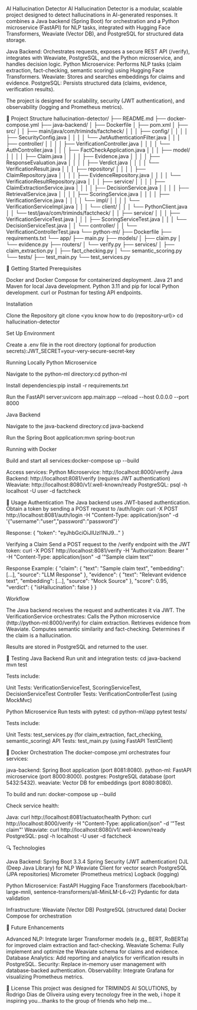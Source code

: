 AI Hallucination Detector
AI Hallucination Detector is a modular, scalable project designed to detect hallucinations in AI-generated responses. It combines a Java backend (Spring Boot) for orchestration and a Python microservice (FastAPI) for NLP tasks, integrated with Hugging Face Transformers, Weaviate (Vector DB), and PostgreSQL for structured data storage.

Java Backend: Orchestrates requests, exposes a secure REST API (/verify), integrates with Weaviate, PostgreSQL, and the Python microservice, and handles decision logic.
Python Microservice: Performs NLP tasks (claim extraction, fact-checking, semantic scoring) using Hugging Face Transformers.
Weaviate: Stores and searches embeddings for claims and evidence.
PostgreSQL: Persists structured data (claims, evidence, verification results).

The project is designed for scalability, security (JWT authentication), and observability (logging and Prometheus metrics).

📂 Project Structure
hallucination-detector/
├── README.md
├── docker-compose.yml
├── java-backend/
│   ├── Dockerfile
│   ├── pom.xml
│   ├── src/
│   │   ├── main/java/com/triminds/factcheck/
│   │   │   ├── config/
│   │   │   │   ├── SecurityConfig.java
│   │   │   │   └── JwtAuthenticationFilter.java
│   │   │   ├── controller/
│   │   │   │   ├── VerificationController.java
│   │   │   │   └── AuthController.java
│   │   │   ├── FactCheckApplication.java
│   │   │   ├── model/
│   │   │   │   ├── Claim.java
│   │   │   │   ├── Evidence.java
│   │   │   │   ├── ResponseEvaluation.java
│   │   │   │   ├── Verdict.java
│   │   │   │   └── VerificationResult.java
│   │   │   ├── repository/
│   │   │   │   ├── ClaimRepository.java
│   │   │   │   ├── EvidenceRepository.java
│   │   │   │   └── VerificationResultRepository.java
│   │   │   ├── service/
│   │   │   │   ├── ClaimExtractionService.java
│   │   │   │   ├── DecisionService.java
│   │   │   │   ├── RetrievalService.java
│   │   │   │   ├── ScoringService.java
│   │   │   │   ├── VerificationService.java
│   │   │   │   └── impl/
│   │   │   │       └── VerificationServiceImpl.java
│   │   │   └── client/
│   │   │       └── PythonClient.java
│   │   └── test/java/com/triminds/factcheck/
│   │       ├── service/
│   │       │   ├── VerificationServiceTest.java
│   │       │   ├── ScoringServiceTest.java
│   │       │   └── DecisionServiceTest.java
│   │       └── controller/
│   │           └── VerificationControllerTest.java
└── python-ml/
    ├── Dockerfile
    ├── requirements.txt
    └── app/
        ├── main.py
        ├── models/
        │   ├── claim.py
        │   └── evidence.py
        ├── routers/
        │   └── verify.py
        ├── services/
        │   ├── claim_extraction.py
        │   ├── fact_checking.py
        │   └── semantic_scoring.py
        └── tests/
            ├── test_main.py
            └── test_services.py

🚀 Getting Started
Prerequisites

Docker and Docker Compose for containerized deployment.
Java 21 and Maven for local Java development.
Python 3.11 and pip for local Python development.
curl or Postman for testing API endpoints.

Installation

Clone the Repository
git clone <you know how to do (repository-url)>
cd hallucination-detector


Set Up Environment

Create a .env file in the root directory (optional for production secrets):JWT_SECRET=your-very-secure-secret-key





Running Locally
Python Microservice

Navigate to the python-ml directory:cd python-ml


Install dependencies:pip install -r requirements.txt


Run the FastAPI server:uvicorn app.main:app --reload --host 0.0.0.0 --port 8000



Java Backend

Navigate to the java-backend directory:cd java-backend


Run the Spring Boot application:mvn spring-boot:run



Running with Docker

Build and start all services:docker-compose up --build


Access services:
Python Microservice: http://localhost:8000/verify
Java Backend: http://localhost:8081/verify (requires JWT authentication)
Weaviate: http://localhost:8080/v1/.well-known/ready
PostgreSQL: psql -h localhost -U user -d factcheck



🔄 Usage
Authentication
The Java backend uses JWT-based authentication. Obtain a token by sending a POST request to /auth/login:
curl -X POST http://localhost:8081/auth/login -H "Content-Type: application/json" -d '{"username":"user","password":"password"}'

Response:
{
  "token": "eyJhbGciOiJIUzI1NiJ9..."
}

Verifying a Claim
Send a POST request to the /verify endpoint with the JWT token:
curl -X POST http://localhost:8081/verify -H "Authorization: Bearer <your-jwt-token>" -H "Content-Type: application/json" -d '"Sample claim text"'

Response Example:
{
  "claim": {
    "text": "Sample claim text",
    "embedding": [...],
    "source": "LLM Response"
  },
  "evidence": {
    "text": "Relevant evidence text",
    "embedding": [...],
    "source": "Mock Source"
  },
  "score": 0.95,
  "verdict": {
    "isHallucination": false
  }
}

Workflow

The Java backend receives the request and authenticates it via JWT.
The VerificationService orchestrates:
Calls the Python microservice (http://python-ml:8000/verify) for claim extraction.
Retrieves evidence from Weaviate.
Computes semantic similarity and fact-checking.
Determines if the claim is a hallucination.


Results are stored in PostgreSQL and returned to the user.

🧪 Testing
Java Backend
Run unit and integration tests:
cd java-backend
mvn test

Tests include:

Unit Tests: VerificationServiceTest, ScoringServiceTest, DecisionServiceTest
Controller Tests: VerificationControllerTest (using MockMvc)

Python Microservice
Run tests with pytest:
cd python-ml/app
pytest tests/

Tests include:

Unit Tests: test_services.py (for claim_extraction, fact_checking, semantic_scoring)
API Tests: test_main.py (using FastAPI TestClient)

🐳 Docker Orchestration
The docker-compose.yml orchestrates four services:

java-backend: Spring Boot application (port 8081:8080).
python-ml: FastAPI microservice (port 8000:8000).
postgres: PostgreSQL database (port 5432:5432).
weaviate: Vector DB for embeddings (port 8080:8080).

To build and run:
docker-compose up --build

Check service health:

Java: curl http://localhost:8081/actuator/health
Python: curl http://localhost:8000/verify -H "Content-Type: application/json" -d '"Test claim"'
Weaviate: curl http://localhost:8080/v1/.well-known/ready
PostgreSQL: psql -h localhost -U user -d factcheck

🔍 Technologies

Java Backend:
Spring Boot 3.3.4
Spring Security (JWT authentication)
DJL (Deep Java Library) for NLP
Weaviate Client for vector search
PostgreSQL (JPA repositories)
Micrometer (Prometheus metrics)
Logback (logging)


Python Microservice:
FastAPI
Hugging Face Transformers (facebook/bart-large-mnli, sentence-transformers/all-MiniLM-L6-v2)
Pydantic for data validation


Infrastructure:
Weaviate (Vector DB)
PostgreSQL (structured data)
Docker Compose for orchestration



🔮 Future Enhancements

Advanced NLP: Integrate larger Transformer models (e.g., BERT, RoBERTa) for improved claim extraction and fact-checking.
Weaviate Schema: Fully implement and optimize the Weaviate schema for claims and evidence.
Database Analytics: Add reporting and analytics for verification results in PostgreSQL.
Security: Replace in-memory user management with database-backed authentication.
Observability: Integrate Grafana for visualizing Prometheus metrics.

📜 License
This project was designed for TRIMINDS AI SOLUTIONS, by Rodrigo Dias de Oliveira using every tecnology free in the web, i hope it inspiring you...thanks to the group of friends who help me...